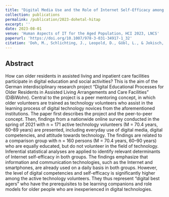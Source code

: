 ```yaml
---
title: "Digital Media Use and the Role of Internet Self-Efficacy among Older Technology Volunteers – a Baseline Study from the Project “DiBiWohn”"
collection: publications
permalink: /publication/2023-dohetal-hitap
excerpt: ''
date: 2023-08-01
venue: 'Human Aspects of IT for the Aged Population, HCI 2023, LNCS'
paperurl: 'https://doi.org/10.1007/978-3-031-34917-1_32'
citation: 'Doh, M., Schlichting, J., Leopold, D., Göbl, L., & Jokisch, M. R. (2023). Digital Media Use and the Role of Internet Self-Efficacy among Older Technology Volunteers – a Baseline Study from the Project “DiBiWohn”. In Gao, Q., Zhou, J. (eds.) <i>Human Aspects of IT for the Aged Population, HCI 2023, LNCS, vol 14043</i>, 472-488, Springer.'
---
```


## Abstract  

How can older residents in assisted living and inpatient care facilities
participate in digital education and social activities? This is the aim of the German interdisciplinary research project “Digital Educational Processes for Older Residents in Assisted Living Arrangements and Care Facilities” (DiBiWohn). Central to the project is a peer mentoring concept, in which older volunteers are trained as technology volunteers who assist in the learning process of digital technology novices from the aforementioned institutions. The paper first describes the project and the peer-to-peer concept. Then, findings from a nationwide online survey conducted in the spring of 2021 with n = 171 active technology volunteers (M = 70.4 years, 60–89 years) are presented, including everyday use of digital media, digital competencies, and attitude towards technology. The findings are related to a comparison group with n = 160 persons (M = 70.4 years, 60–90 years) who are equally educated, but do not volunteer in the field of technology. Inferential statistical analyses are applied to identify relevant determinants of Internet self-efficacy in both groups. The findings emphasize that information and communication technologies, such as the Internet and smartphones, are already used on a daily basis in both groups. However, the level of digital competencies and self-efficacy is significantly higher among the active technology volunteers. They thus represent “digital best agers” who have the prerequisites to be learning companions and role models for older people who are inexperienced in digital technologies.
